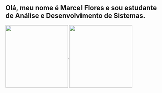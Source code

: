 ## Olá, meu nome é Marcel Flores e sou estudante de Análise e Desenvolvimento de Sistemas.

<a href="https://github.com/MarcelFlrs?tab=repositories">
  <img height=200 align="center" src="https://github-readme-stats.vercel.app/api/top-langs/?username=marcelflrs&layout=compact&hide_progress=true&locale=pt-br&bg_color=00000020&text_color=ffffff&title_color=ffffff&border_color=ff5e00" />
</a>
<a href="https://github.com/MarcelFlrs?tab=repositories">
  <img height=200 align="center" src="https://github-readme-stats.vercel.app/api?username=marcelflrs&show_icons=true&locale=pt-br&bg_color=00000020&text_color=ffffff&title_color=ffffff&border_color=ff5e00&icon_color=ff5e00&rank_icon=github&ring_color=ff5e00&card_width=320" />
</a>

